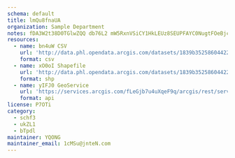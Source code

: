 ```yaml
---
schema: default
title: lmQu8fnaUA 
organization: Sample Department 
notes: fDA3W2t38D0TGlwZQQ db76L2 mW5RxnVSiCY1HkLEUz8SEUPFAYC0NugtFOeBjcfoMowzBJPNKIMb6OeT4h5nGrX9ZayVRp7lqa 
resources:
  - name: bn4uW CSV
    url: 'http://data.phl.opendata.arcgis.com/datasets/1839b35258604422b0b520cbb668df0d_0.csv'
    format: csv
  - name: xO0oI Shapefile
    url: 'http://data.phl.opendata.arcgis.com/datasets/1839b35258604422b0b520cbb668df0d_0.zip'
    format: shp
  - name: yIFJ0 GeoService
    url: 'https://services.arcgis.com/fLeGjb7u4uXqeF9q/arcgis/rest/services/Air_Monitoring_Stations/FeatureServer/0/query'
    format: api
license: P7OTi 
category:
  - schf3 
  - ukZL1 
  - bTpdl 
maintainer: YQONG  
maintainer_email: 1cMSu@jnteN.com
---
```

